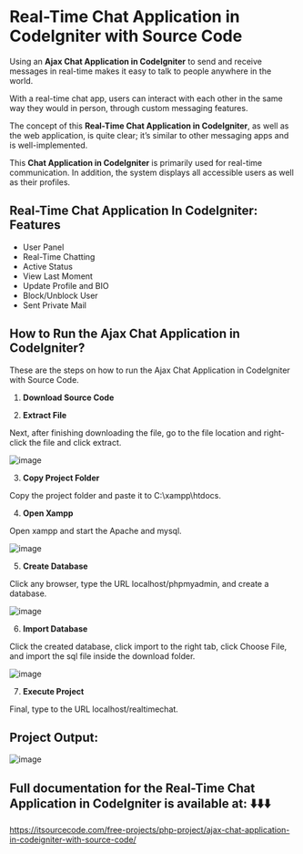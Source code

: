 # Real-Time Chat Application in CodeIgniter with Source Code

Using an **Ajax Chat Application in CodeIgniter** to send and receive messages in real-time makes it easy to talk to people anywhere in the world.

With a real-time chat app, users can interact with each other in the same way they would in person, through custom messaging features.

The concept of this **Real-Time Chat Application in CodeIgniter**, as well as the web application, is quite clear; it’s similar to other messaging apps and is well-implemented.

This **Chat Application in CodeIgniter** is primarily used for real-time communication. In addition, the system displays all accessible users as well as their profiles.

## Real-Time Chat Application In CodeIgniter:  Features

* User Panel
* Real-Time Chatting
* Active Status
* View Last Moment
* Update Profile and BIO
* Block/Unblock User
* Sent Private Mail


## How to Run the Ajax Chat Application in CodeIgniter?

These are the steps on how to run the Ajax Chat Application in CodeIgniter with Source Code.

1. **Download Source Code**

2. **Extract File**

Next, after finishing downloading the file, go to the file location and right-click the file and click extract.

![image](https://github.com/user-attachments/assets/9d2bb64c-a338-4f8a-8bd8-fb23d361b678)

3. **Copy Project Folder**

Copy the project folder and paste it to C:\xampp\htdocs.

4. **Open Xampp**

Open xampp and start the Apache and mysql.

![image](https://github.com/user-attachments/assets/f97b023b-bc99-4570-8d17-51540130a42a)

5. **Create Database**

Click any browser, type the URL localhost/phpmyadmin, and create a database.

![image](https://github.com/user-attachments/assets/086d5f2b-b767-4806-a3ef-51d93a5112f7)

6. **Import Database**

Click the created database, click import to the right tab, click Choose File, and import the sql file inside the download folder.

![image](https://github.com/user-attachments/assets/02e00f71-dbfc-49f8-87e4-f81ba9264960)

7. **Execute Project**

Final, type to the URL localhost/realtimechat.

## Project Output:

![image](https://github.com/user-attachments/assets/ba1c1b2e-8da8-4119-9667-fcd4aca96cc5)


## Full documentation for the Real-Time Chat Application in CodeIgniter is available at: ⬇️⬇️⬇️

https://itsourcecode.com/free-projects/php-project/ajax-chat-application-in-codeigniter-with-source-code/




